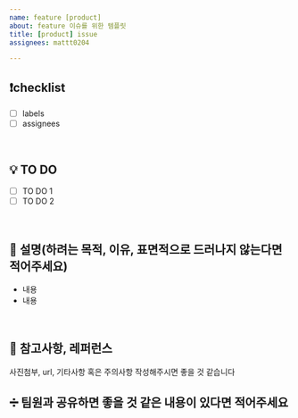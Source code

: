 ```yaml
---
name: feature [product]
about: feature 이슈를 위한 템플릿
title: [product] issue
assignees: mattt0204

---
```

## ❗️checklist

- [ ] labels
- [ ] assignees

<br>


## 💡 TO DO

- [ ] TO DO 1
- [ ] TO DO 2

<br>

## 📝 설명(하려는 목적, 이유, 표면적으로 드러나지 않는다면 적어주세요)

- 내용
- 내용

<br>


## 📌 참고사항, 레퍼런스

사진첨부, url, 기타사항 혹은 주의사항 작성해주시면 좋을 것 같습니다


## ➗ 팀원과 공유하면 좋을 것 같은 내용이 있다면 적어주세요
